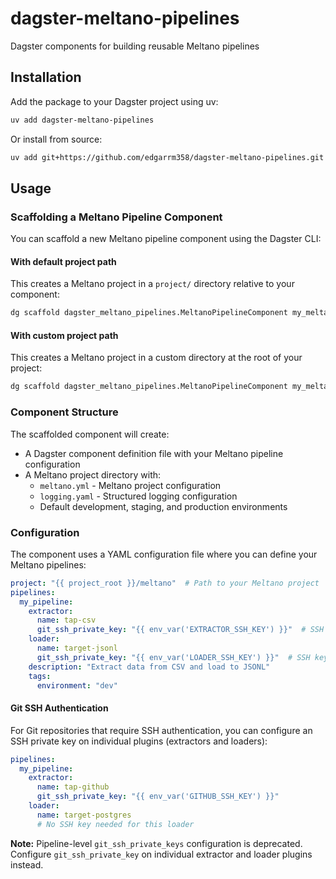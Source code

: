 # dagster-meltano-pipelines

Dagster components for building reusable Meltano pipelines

## Installation

Add the package to your Dagster project using uv:

```bash
uv add dagster-meltano-pipelines
```

Or install from source:

```bash
uv add git+https://github.com/edgarrm358/dagster-meltano-pipelines.git
```

## Usage

### Scaffolding a Meltano Pipeline Component

You can scaffold a new Meltano pipeline component using the Dagster CLI:

#### With default project path

This creates a Meltano project in a `project/` directory relative to your component:

```bash
dg scaffold dagster_meltano_pipelines.MeltanoPipelineComponent my_meltano_pipelines
```

#### With custom project path

This creates a Meltano project in a custom directory at the root of your project:

```bash
dg scaffold dagster_meltano_pipelines.MeltanoPipelineComponent my_meltano_pipelines --project-path meltano
```

### Component Structure

The scaffolded component will create:

- A Dagster component definition file with your Meltano pipeline configuration
- A Meltano project directory with:
  - `meltano.yml` - Meltano project configuration
  - `logging.yaml` - Structured logging configuration
  - Default development, staging, and production environments

### Configuration

The component uses a YAML configuration file where you can define your Meltano pipelines:

```yaml
project: "{{ project_root }}/meltano"  # Path to your Meltano project
pipelines:
  my_pipeline:
    extractor:
      name: tap-csv
      git_ssh_private_key: "{{ env_var('EXTRACTOR_SSH_KEY') }}"  # SSH key for extractor Git authentication
    loader:
      name: target-jsonl
      git_ssh_private_key: "{{ env_var('LOADER_SSH_KEY') }}"  # SSH key for loader Git authentication
    description: "Extract data from CSV and load to JSONL"
    tags:
      environment: "dev"
```

#### Git SSH Authentication

For Git repositories that require SSH authentication, you can configure an SSH private key on individual plugins (extractors and loaders):

```yaml
pipelines:
  my_pipeline:
    extractor:
      name: tap-github
      git_ssh_private_key: "{{ env_var('GITHUB_SSH_KEY') }}"
    loader:
      name: target-postgres
      # No SSH key needed for this loader
```

**Note:** Pipeline-level `git_ssh_private_keys` configuration is deprecated. Configure `git_ssh_private_key` on individual extractor and loader plugins instead.
